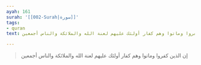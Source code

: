 ```yaml
---
ayah: 161
surah: '[[002-Surah|سورة]]'
tags:
- quran
text: إن الذين كفروا وماتوا وهم كفار أولئك عليهم لعنة الله والملائكة والناس أجمعين

---
```

> إن الذين كفروا وماتوا وهم كفار أولئك عليهم لعنة الله والملائكة والناس أجمعين
